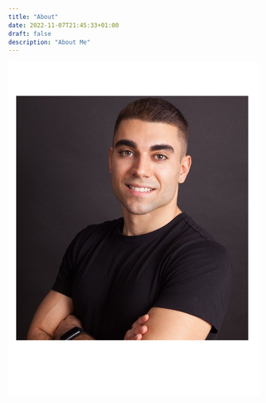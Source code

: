 ```yaml
---
title: "About"
date: 2022-11-07T21:45:33+01:00
draft: false
description: "About Me" 
---
```


<!---
<div data-role="gravatar" data-email="mlechasanchez@gmail.com"></div>
-->

![This is me](../static/images/me.png)

